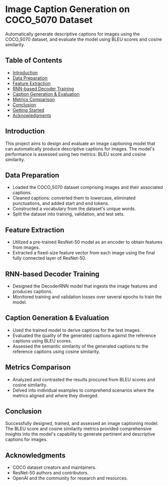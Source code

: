 # Image Caption Generation on COCO_5070 Dataset

Automatically generate descriptive captions for images using the COCO_5070 dataset, and evaluate the model using BLEU scores and cosine similarity.

## Table of Contents
- [Introduction](#introduction)
- [Data Preparation](#data-preparation)
- [Feature Extraction](#feature-extraction)
- [RNN-based Decoder Training](#rnn-based-decoder-training)
- [Caption Generation & Evaluation](#caption-generation--evaluation)
- [Metrics Comparison](#metrics-comparison)
- [Conclusion](#conclusion)
- [Getting Started](#getting-started)
- [Acknowledgments](#acknowledgments)

## Introduction
This project aims to design and evaluate an image captioning model that can automatically produce descriptive captions for images. The model's performance is assessed using two metrics: BLEU score and cosine similarity.

## Data Preparation
- Loaded the COCO_5070 dataset comprising images and their associated captions.
- Cleaned captions: converted them to lowercase, eliminated punctuations, and added start and end tokens.
- Constructed a vocabulary from the dataset's unique words.
- Split the dataset into training, validation, and test sets.

## Feature Extraction
- Utilized a pre-trained ResNet-50 model as an encoder to obtain features from images.
- Extracted a fixed-size feature vector from each image using the final fully connected layer of ResNet-50.

## RNN-based Decoder Training
- Designed the DecoderRNN model that ingests the image features and produces captions.
- Monitored training and validation losses over several epochs to train the model.

## Caption Generation & Evaluation
- Used the trained model to derive captions for the test images.
- Evaluated the quality of the generated captions against the reference captions using BLEU scores.
- Assessed the semantic similarity of the generated captions to the reference captions using cosine similarity.

## Metrics Comparison
- Analyzed and contrasted the results procured from BLEU scores and cosine similarity.
- Delved into individual examples to comprehend scenarios where the metrics aligned and where they diverged.

## Conclusion
Successfully designed, trained, and assessed an image captioning model. The BLEU score and cosine similarity metrics provided comprehensive insights into the model's capability to generate pertinent and descriptive captions for images.


## Acknowledgments
- COCO dataset creators and maintainers.
- ResNet-50 authors and contributors.
- OpenAI and the community for research and resources.


